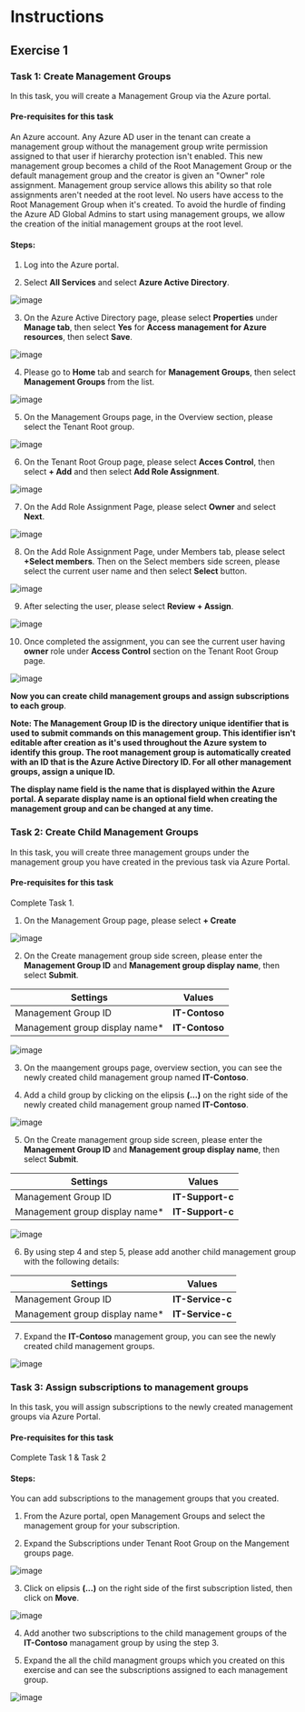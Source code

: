 # Instructions

## Exercise 1

### Task 1: Create Management Groups

In this task, you will create a Management Group via the Azure portal.

#### Pre-requisites for this task

An Azure account. Any Azure AD user in the tenant can create a management group without the management group write permission assigned to that user if hierarchy protection isn't enabled. This new management group becomes a child of the Root Management Group or the default management group and the creator is given an "Owner" role assignment. Management group service allows this ability so that role assignments aren't needed at the root level. No users have access to the Root Management Group when it's created. To avoid the hurdle of finding the Azure AD Global Admins to start using management groups, we allow the creation of the initial management groups at the root level.

#### Steps:

1. Log into the Azure portal.

2. Select **All Services** and select **Azure Active Directory**.

![image](../media/man1a.png)

3. On the Azure Active Directory page, please select **Properties** under **Manage tab**, then select **Yes** for **Access management for Azure resources**, then select **Save**. 

![image](../media/man2a.png)

4. Please go to **Home** tab and search for **Management Groups**, then select **Management Groups** from the list.

![image](../media/man3.png)

5. On the Management Groups page, in the Overview section, please select the Tenant Root group.

![image](../media/man4.png)

6. On the Tenant Root Group page, please select **Acces Control**, then select **+ Add** and then select **Add Role Assignment**.

![image](../media/man5.png)

7. On the Add Role Assignment Page, please select **Owner** and select **Next**.

![image](../media/man6.png)

8. On the Add Role Assignment Page, under Members tab, please select **+Select members**. Then on the Select members side screen, please select the current user name and then select **Select** button.

![image](../media/man7.png)

9. After selecting the user, please select **Review + Assign**.

![image](../media/man8.png)

10. Once completed the assignment, you can see the current user having **owner** role under **Access Control** section on the Tenant Root Group page. 

![image](../media/man9.png)

**Now you can create child management groups and assign subscriptions to each group**.

**Note: The Management Group ID is the directory unique identifier that is used to submit commands on this management group. This identifier isn't editable after creation as it's used throughout the Azure system to identify this group. The root management group is automatically created with an ID that is the Azure Active Directory ID. For all other management groups, assign a unique ID.**

**The display name field is the name that is displayed within the Azure portal. A separate display name is an optional field when creating the management group and can be changed at any time.**


### Task 2: Create Child Management Groups

In this task, you will create three management groups under the management group you have created in the previous task via Azure Portal.

#### Pre-requisites for this task

Complete Task 1.

1. On the Management Group page, please select **+ Create**

![image](../media/man10.png)

2. On the Create management group side screen, please enter the **Management Group ID** and **Management group display name**, then select **Submit**.

  | Settings | Values |
  |  -- | -- |
  | Management Group ID | **IT-Contoso** |
  | Management group display name* | **IT-Contoso** |

![image](../media/man11.png)

3. On the maangement groups page, overview section, you can see the newly created child management group named **IT-Contoso**.

4. Add a child group by clicking on the elipsis **(...)** on the right side of the newly created child management group named **IT-Contoso**.

![image](../media/man12.png)

5. On the Create management group side screen, please enter the **Management Group ID** and **Management group display name**, then select **Submit**.

  | Settings | Values |
  |  -- | -- |
  | Management Group ID | **IT-Support-c** |
  | Management group display name* | **IT-Support-c** |

![image](../media/man13.png)

6. By using step 4 and step 5, please add another child management group with the following details:

  | Settings | Values |
  |  -- | -- |
  | Management Group ID | **IT-Service-c** |
  | Management group display name* | **IT-Service-c** |

7. Expand the **IT-Contoso** management group, you can see the newly created child management groups.

![image](../media/man14.png)

### Task 3: Assign subscriptions to management groups

In this task, you will assign subscriptions to the newly created management groups via Azure Portal.

#### Pre-requisites for this task

Complete Task 1 & Task 2

#### Steps:

You can add subscriptions to the management groups that you created.

1. From the Azure portal, open Management Groups and select the management group for your subscription.

2. Expand the Subscriptions under Tenant Root Group on the Mangement groups page.

![image](../media/man15.png)

3. Click on elipsis **(...)** on the right side of the first subscription listed, then click on **Move**.

![image](../media/man16.png)

4. Add another two subscriptions to the child management groups of the **IT-Contoso** managament group by using the step 3.

5. Expand the all the child managment groups which you created on this exercise and can see the subscriptions assigned to each management group.

![image](../media/man17.png)

###



